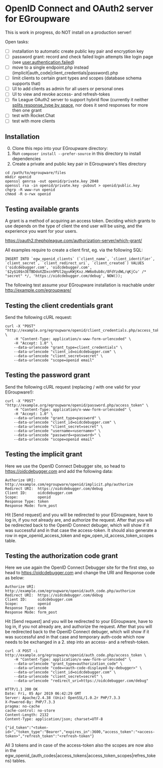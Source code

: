 # OpenID Connect and OAuth2 server for EGroupware

This is work in progress, do NOT install on a production server!

Open tasks:
- [ ] installation to automatic create public key pair and encryption key
- [ ] password grant: record and check failed login attempts like login page (see [user.authentication.failed](https://oauth2.thephpleague.com/authorization-server/events/))
- [ ] move to a single endpoint.php instead (implicit|auth_code|client_credentials|password).php
- [ ] limit clients to certain grant types and scopes (database schema supports that)
- [ ] UI to add clients as admin for all users or personal ones
- [ ] UI to view and revoke access- and refresh-tokes
- [ ] fix League OAuth2 server to support hybrid flow (currently it neither [splits response_type by space](https://github.com/thephpleague/oauth2-server/blob/master/src/Grant/ImplicitGrant.php#L109), nor does it send responses for more then one grant
- [ ] test with Rocket.Chat
- [ ] test with more clients

## Installation

0. Clone this repo into your EGroupware directory:
0. Run `composer install --prefer-source` in this directory to install dependencies
0. Create a private and public key pair in EGroupware's files directory

```
cd /path/to/egroupware/files
mkdir openid
openssl genrsa -out openid/private.key 2048
openssl rsa -in openid/private.key -pubout > openid/public.key
chgrp -R www-run openid
chmod -R o-rwx openid
```
## Testing available grants
A grant is a method of acquiring an access token. Deciding which grants to use depends on the type of client the end user will be using, and the experience you want for your users.

https://oauth2.thephpleague.com/authorization-server/which-grant/

All examples require to create a client first, eg. via the following SQL:
```
INSERT INTO `egw_openid_clients` (`client_name`, `client_identifier`, `client_secret`, `client_redirect_uri`, `client_created`) VALUES
('oidcdebugger.com', 'oidcdebugger.com', '$2y$10$n3ETBDdoXZDxcn9PUl2qyuKWjKxz.HW6o8ub8c/8FdYzdWL/qKjCu' /* "secret" */, 'https://oidcdebugger.com/debug', NOW());
```
The following test assume your EGroupware installation is reachable under http://example.com/egroupware/

## Testing the client credentials grant

Send the following cURL request:

```
curl -X "POST" "http://example.org/egroupware/openid/client_credentials.php/access_token" \
	-H "Content-Type: application/x-www-form-urlencoded" \
	-H "Accept: 1.0" \
	--data-urlencode "grant_type=client_credentials" \
	--data-urlencode "client_id=oidcdebugger.com" \
	--data-urlencode "client_secret=secret" \
	--data-urlencode "scope=openid email"
```

## Testing the password grant

Send the following cURL request (replacing <username>/<password> with one valid for your EGroupware!):

```
curl -X "POST" "http://example.org/egroupware/openid/password.php/access_token" \
	-H "Content-Type: application/x-www-form-urlencoded" \
	-H "Accept: 1.0" \
	--data-urlencode "grant_type=password" \
	--data-urlencode "client_id=oidcdebugger.com" \
	--data-urlencode "client_secret=secret" \
	--data-urlencode "username=<username>" \
	--data-urlencode "password=<password>" \
	--data-urlencode "scope=openid email"
```

## Testing the implicit grant

Here we use the OpenID Connect Debugger site, so head to https://oidcdebugger.com and add the following data:
```
Authorize URI: http://example.com/egroupware/openid/implicit.php/authorize
Redirect URI:  https://oidcdebugger.com/debug
Client ID:     oidcdebugger.com
Scope:         openid
Response Type: token
Response Mode: form_post
```
Hit [Send request] and you will be redirected to your EGroupware, have to log in, if you not already are, and authorize the request. After that you will be redirected back to the OpenID Connect debuger, which will show if it was successful and in that case the access-token. It should also generate a row in egw_openid_access_token and egw_open_id_access_token_scopes table.

## Testing the authorization code grant

Here we use again the OpenID Connect Debugger site for the first step, so head to https://oidcdebugger.com and change the URI and Response code as below:
```
Authorize URI: http://example.com/egroupware/openid/auth_code.php/authorize
Redirect URI:  https://oidcdebugger.com/debug
Client ID:     oidcdebugger.com
Scope:         openid
Response Type: code
Response Mode: form_post
```
Hit [Send request] and you will be redirected to your EGroupware, have to log in, if you not already are, and authorize the request. After that you will be redirected back to the OpenID Connect debuger, which will show if it was successful and in that case and temporary auth-code which now needs to be exchanged in a 2. step into an access- and a refresh-token.
```
curl -X POST -i http://example.org/egroupware/openid/auth_code.php/access_token \
	-H "Content-Type: application/x-www-form-urlencoded" \
	--data-urlencode "grant_type=authorization_code" \
	--data-urlencode "code=<auth-code-displayed-by-debugger>" \
	--data-urlencode "client_id=oidcdebugger.com" \
	--data-urlencode "client_secret=secret" \
	--data-urlencode "redirect_uri=https://oidcdebugger.com/debug"

HTTP/1.1 200 OK
Date: Fri, 05 Apr 2019 06:42:29 GMT
Server: Apache/2.4.38 (Unix) OpenSSL/1.0.2r PHP/7.3.3
X-Powered-By: PHP/7.3.3
pragma: no-cache
cache-control: no-store
Content-Length: 2132
Content-Type: application/json; charset=UTF-8

{"id_token":"<token-id>","token_type":"Bearer","expires_in":3600,"access_token":"<access-token>","refresh_token":"<refresh-token"}
```
All 3 tokens and in case of the access-token also the scopes are now also in the egw_openid_(auth_codes|access_tokens|access_token_scopes|refres_tokens) tables.
